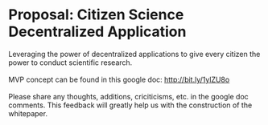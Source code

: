 # Proposal: Citizen Science Decentralized Application
Leveraging the power of decentralized applications to give every citizen the power to conduct scientific research.
<br><br>
MVP concept can be found in this google doc: http://bit.ly/1ylZU8o
<br><br>
Please share any thoughts, additions, criciticisms, etc. in the google doc comments. This feedback will greatly help us with the construction of the whitepaper.
